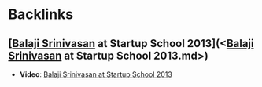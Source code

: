 
# Backlinks
## [[Balaji Srinivasan](<[Balaji Srinivasan.md>) at Startup School 2013](<[Balaji Srinivasan](<Balaji Srinivasan.md>) at Startup School 2013.md>)
- **Video**: [Balaji Srinivasan at Startup School 2013](<Balaji Srinivasan at Startup School 2013.md>)

